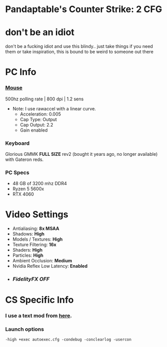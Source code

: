 # Pandaptable's Counter Strike: 2 CFG
# don't be an idiot
don't be a fucking idiot and use this blindy.. just take things if you need them or take inspiration, this is bound to be weird to someone out there
# PC Info

### [**Mouse**](https://ca.roccat.com/products/kone-aimo-remastered)
500hz polling rate | 800 dpi | 1.2 sens
- Note: I use rawaccel with a linear curve.
    - Acceleration: 0.005
    - Cap Type: Output
    - Cap Output: 2.2
    - Gain enabled

### **Keyboard**
Glorious GMMK **FULL SIZE** rev2 (bought it years ago, no longer available) with Gateron reds.

### **PC Specs**
- 48 GB of 3200 mhz DDR4
- Ryzen 5 5600x
- RTX 4060

# Video Settings
- Antialiasing: **8x MSAA**
- Shadows: **High**
- Models / Textures: **High**
- Texture Filtering: **16x**
- Shaders: **High**
- Particles: **High**
- Ambient Occlusion: **Medium**
- Nvidia Reflex Low Latency: **Enabled**
- ### ***FidelityFX OFF***

# CS Specific Info
### I use a text mod from [**here**](https://github.com/xPaw/CS2).
### **Launch options**
```-high +exec autoexec.cfg -condebug -conclearlog -usercon```